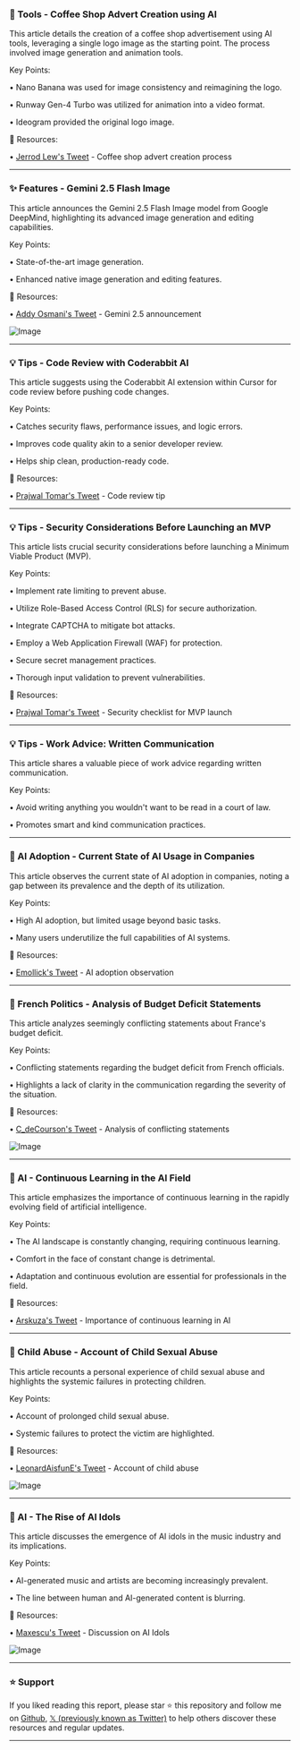 ### 🚀 Tools -  Coffee Shop Advert Creation using AI

This article details the creation of a coffee shop advertisement using AI tools, leveraging a single logo image as the starting point.  The process involved image generation and animation tools.


Key Points:

• Nano Banana was used for image consistency and reimagining the logo.


• Runway Gen-4 Turbo was utilized for animation into a video format.


• Ideogram provided the original logo image.



🔗 Resources:

• [Jerrod Lew's Tweet](https://x.com/jerrod_lew/status/1960356192766542208) - Coffee shop advert creation process


---

### ✨ Features - Gemini 2.5 Flash Image

This article announces the Gemini 2.5 Flash Image model from Google DeepMind, highlighting its advanced image generation and editing capabilities.


Key Points:

• State-of-the-art image generation.


• Enhanced native image generation and editing features.



🔗 Resources:

• [Addy Osmani's Tweet](https://x.com/addyosmani/status/1960355631589912779) - Gemini 2.5 announcement


![Image](https://pbs.twimg.com/amplify_video_thumb/1960355241179934720/img/OTNLo0GKuApX4t0i.jpg)


---

### 💡 Tips - Code Review with Coderabbit AI

This article suggests using the Coderabbit AI extension within Cursor for code review before pushing code changes.


Key Points:

• Catches security flaws, performance issues, and logic errors.


• Improves code quality akin to a senior developer review.


• Helps ship clean, production-ready code.


🔗 Resources:

• [Prajwal Tomar's Tweet](https://x.com/PrajwalTomar_/status/1960334314702565675) - Code review tip


---

### 💡 Tips - Security Considerations Before Launching an MVP

This article lists crucial security considerations before launching a Minimum Viable Product (MVP).


Key Points:

• Implement rate limiting to prevent abuse.


• Utilize Role-Based Access Control (RLS) for secure authorization.


• Integrate CAPTCHA to mitigate bot attacks.


• Employ a Web Application Firewall (WAF) for protection.


• Secure secret management practices.


• Thorough input validation to prevent vulnerabilities.



🔗 Resources:

• [Prajwal Tomar's Tweet](https://x.com/PrajwalTomar_/status/1960334326576595281) -  Security checklist for MVP launch


---

### 💡 Tips -  Work Advice:  Written Communication

This article shares a valuable piece of work advice regarding written communication.


Key Points:

• Avoid writing anything you wouldn't want to be read in a court of law.


• Promotes smart and kind communication practices.



---

### 🤖 AI Adoption -  Current State of AI Usage in Companies

This article observes the current state of AI adoption in companies, noting a gap between its prevalence and the depth of its utilization.


Key Points:

• High AI adoption, but limited usage beyond basic tasks.


• Many users underutilize the full capabilities of AI systems.



🔗 Resources:

• [Emollick's Tweet](https://x.com/emollick/status/1959448394834845904) - AI adoption observation


---

### 🤖  French Politics -  Analysis of Budget Deficit Statements

This article analyzes seemingly conflicting statements about France's budget deficit.


Key Points:

•  Conflicting statements regarding the budget deficit from French officials.


•  Highlights a lack of clarity in the communication regarding the severity of the situation.


🔗 Resources:

• [C_deCourson's Tweet](https://x.com/C_deCourson/status/1960267982380183663) - Analysis of conflicting statements


![Image](https://pbs.twimg.com/amplify_video_thumb/1960267542166986752/img/oqbyle8ufx7jspqj.jpg)


---

### 🤖 AI - Continuous Learning in the AI Field

This article emphasizes the importance of continuous learning in the rapidly evolving field of artificial intelligence.


Key Points:

•  The AI landscape is constantly changing, requiring continuous learning.


•  Comfort in the face of constant change is detrimental.


•  Adaptation and continuous evolution are essential for professionals in the field.



🔗 Resources:

• [Arskuza's Tweet](https://x.com/arskuza/status/1960284709302231102) -  Importance of continuous learning in AI


---

### 🤖 Child Abuse -  Account of Child Sexual Abuse

This article recounts a personal experience of child sexual abuse and highlights the systemic failures in protecting children.


Key Points:

•  Account of prolonged child sexual abuse.


•  Systemic failures to protect the victim are highlighted.



🔗 Resources:

• [LeonardAisfunE's Tweet](https://x.com/leonardaisfunE/status/1960176322866540852) - Account of child abuse


![Image](https://pbs.twimg.com/media/GzPx-SgWsAAfeRb?format=jpg&name=small)


---

### 🤖 AI -  The Rise of AI Idols

This article discusses the emergence of AI idols in the music industry and its implications.


Key Points:

•  AI-generated music and artists are becoming increasingly prevalent.


•  The line between human and AI-generated content is blurring.



🔗 Resources:

• [Maxescu's Tweet](https://x.com/maxescu/status/1960046989883973992) - Discussion on AI Idols


![Image](https://pbs.twimg.com/amplify_video_thumb/1960046934145785856/img/SrLkwpZFJDvu6VeJ.jpg)


---

### ⭐️ Support

If you liked reading this report, please star ⭐️ this repository and follow me on [Github](https://github.com/Drix10), [𝕏 (previously known as Twitter)](https://x.com/DRIX_10_) to help others discover these resources and regular updates.

---